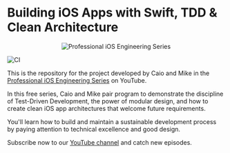 # Building iOS Apps with Swift, TDD & Clean Architecture

<div align="center">
<p><img src="https://static1.squarespace.com/static/5891c5b8d1758ec68ef5dbc2/t/5df2343b3cb1bf67730d06fa/1576155468977/professional_ios_engineering_series.png?format=500w" alt="Professional iOS Engineering Series"></p>
</div>

![CI](https://github.com/essentialdevelopercom/quiz-app/workflows/CI/badge.svg)

This is the repository for the project developed by Caio and Mike in the [Professional iOS Engineering Series](https://www.essentialdeveloper.com/professional-ios-engineering-series) on YouTube.

In this free series, Caio and Mike pair program to demonstrate the discipline of Test-Driven Development, the power of modular design, and how to create clean iOS app architectures that welcome future requirements.

You'll learn how to build and maintain a sustainable development process by paying attention to technical excellence and good design.

Subscribe now to our [YouTube channel](https://www.youtube.com/channel/UCjFr010oOpmlzZNw79f-1fA?sub_confirmation=1) and catch new episodes.
